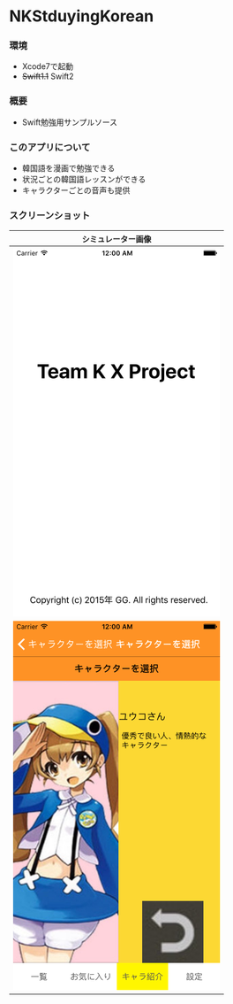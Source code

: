 # NKStduyingKorean

### 環境
- Xcode7で起動
- ~~Swift1.1~~ Swift2

### 概要
- Swift勉強用サンプルソース

### このアプリについて
- 韓国語を漫画で勉強できる
- 状況ごとの韓国語レッスンができる
- キャラクターごとの音声も提供

### スクリーンショット

|シミュレーター画像|
|-|
|![](https://github.com/Noodlekim/NKStduyingKorean/blob/master/screenshot/screenshot1.png?raw=true)|![](https://github.com/Noodlekim/NKStduyingKorean/blob/master/screenshot/screenshot2.png?raw=true)|![](https://github.com/Noodlekim/NKStduyingKorean/blob/master/screenshot/screenshot3.png?raw=true)|![](https://github.com/Noodlekim/NKStduyingKorean/blob/master/screenshot/screenshot4.png?raw=true)|
|![](https://github.com/Noodlekim/NKStduyingKorean/blob/master/screenshot/screenshot6.png?raw=true)|![](https://github.com/Noodlekim/NKStduyingKorean/blob/master/screenshot/screenshot7.png?raw=true)|![](https://github.com/Noodlekim/NKStduyingKorean/blob/master/screenshot/screenshot8.png?raw=true)|![](https://github.com/Noodlekim/NKStduyingKorean/blob/master/screenshot/screenshot5.png?raw=true)|
